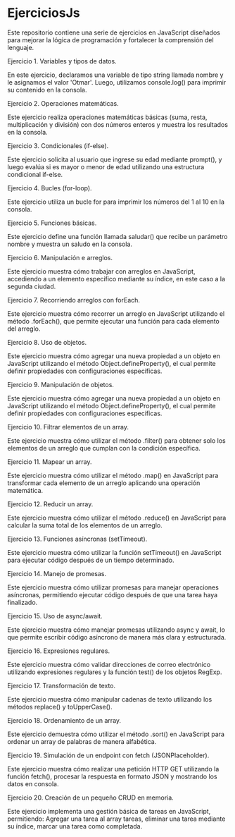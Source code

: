# EjerciciosJs
Este repositorio contiene una serie de ejercicios en JavaScript diseñados para mejorar la lógica de programación y fortalecer la comprensión del lenguaje.

Ejercicio 1. Variables y tipos de datos.

En este ejercicio, declaramos una variable de tipo string llamada nombre y le asignamos el valor 'Otmar'. Luego, utilizamos console.log() para imprimir su contenido en la consola.


Ejercicio 2. Operaciones matemáticas.

Este ejercicio realiza operaciones matemáticas básicas (suma, resta, multiplicación y división) con dos números enteros y muestra los resultados en la consola.

Ejercicio 3. Condicionales (if-else).

Este ejercicio solicita al usuario que ingrese su edad mediante prompt(), y luego evalúa si es mayor o menor de edad utilizando una estructura condicional if-else.

Ejercicio 4. Bucles (for-loop).

Este ejercicio utiliza un bucle for para imprimir los números del 1 al 10 en la consola.

Ejercicio 5. Funciones básicas.

Este ejercicio define una función llamada saludar() que recibe un parámetro nombre y muestra un saludo en la consola.

Ejercicio 6. Manipulación e arreglos.

Este ejercicio muestra cómo trabajar con arreglos en JavaScript, accediendo a un elemento específico mediante su índice, en este caso a la segunda ciudad.

Ejercicio 7. Recorriendo arreglos con forEach.

Este ejercicio muestra cómo recorrer un arreglo en JavaScript utilizando el método .forEach(), que permite ejecutar una función para cada elemento del arreglo.

Ejercicio 8. Uso de objetos.

Este ejercicio muestra cómo agregar una nueva propiedad a un objeto en JavaScript utilizando el método Object.defineProperty(), el cual permite definir propiedades con configuraciones específicas.

Ejercicio 9. Manipulación de objetos.

Este ejercicio muestra cómo agregar una nueva propiedad a un objeto en JavaScript utilizando el método Object.defineProperty(), el cual permite definir propiedades con configuraciones específicas.

Ejercicio 10. Filtrar elementos de un array.

Este ejercicio muestra cómo utilizar el método .filter() para obtener solo los elementos de un arreglo que cumplan con la condición específica.

Ejercicio 11. Mapear un array.

Este ejercicio muestra cómo utilizar el método .map() en JavaScript para transformar cada elemento de un arreglo aplicando una operación matemática.

Ejercicio 12. Reducir un array.

Este ejercicio muestra cómo utilizar el método .reduce() en JavaScript para calcular la suma total de los elementos de un arreglo.

Ejercicio 13. Funciones asíncronas (setTimeout).

Este ejercicio muestra cómo utilizar la función setTimeout() en JavaScript para ejecutar código después de un tiempo determinado.

Ejercicio 14. Manejo de promesas.

Este ejercicio muestra cómo utilizar promesas para manejar operaciones asíncronas, permitiendo ejecutar código después de que una tarea haya finalizado.

Ejercicio 15. Uso de async/await.

Este ejercicio muestra cómo manejar promesas utilizando async y await, lo que permite escribir código asíncrono de manera más clara y estructurada.

Ejercicio 16. Expresiones regulares.

Este ejercicio muestra cómo validar direcciones de correo electrónico utilizando expresiones regulares y la función test() de los objetos RegExp.

Ejercicio 17. Transformación de texto.

Este ejercicio muestra cómo manipular cadenas de texto utilizando los métodos replace() y toUpperCase().

Ejercicio 18. Ordenamiento de un array.

Este ejercicio demuestra cómo utilizar el método .sort() en JavaScript para ordenar un array de palabras de manera alfabética.

Ejercicio 19. Simulación de un endpoint con fetch (JSONPlaceholder).

Este ejercicio muestra cómo realizar una petición HTTP GET utilizando la función fetch(), procesar la respuesta en formato JSON y mostrando los datos en consola.

Ejercicio 20. Creación de un pequeño CRUD en memoria.

Este ejercicio implementa una gestión básica de tareas en JavaScript, permitiendo: Agregar una tarea al array tareas, eliminar una tarea mediante su índice, marcar una tarea como completada.
